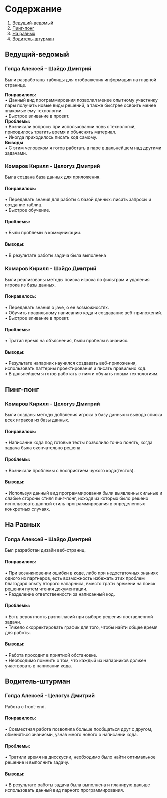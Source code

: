 # Содержание
1. [Ведущий-ведомый](#pair1)  
2. [Пинг-понг](#pair2)  
3. [На равных](#pair3) 
4. [Водитель-штурман](#pair4) 

<a name="pair1"/>

## Ведущий-ведомый
### Голда Алексей – Шайдо Дмитрий  
Были разработаны таблицы для отображения информации на главной странице.

**Понравилось:**   
•	Данный вид программировния позволил менее опытному участнику пары получить новые виды решений, а также быстрее освоить менее знакомые ему технологии.    
•	Быстрое вливание в проект.  
**Проблемы:**   
•	Возникали вопросы при использовании новых технологий, приходилось тратить время и объяснять материал.    
•	Иногда приходилось писать код самому.    
**Выводы**     
•	C этим человеком я готов работать в паре в дальнейшем над другими задачами. 

### Комаров Кирилл - Целогуз Дмитрий    
Была создана база данных для приложения.          
#### Понравилось:   
•	Передавать знания для работы с базой данных: писать запросы и создание таблиц.  
•	Быстрое обучение.      
#### Проблемы:  
• Были проблемы в коммуникации.      
#### Выводы:   
•	В результате работы задача была выполнена

### Комаров Кирилл - Шайдо Дмитрий  
Были реализованы методы поиска игрока по фильтрам и удаления игрока из базы данных.          
#### Понравилось:   
•	Передавать знания о jave, о ее возможностях.     
•	Обучить правильному написанию кода и создавание веб-приложений.   
•	Быстрое вливание в проект.   
#### Проблемы:  
• Тратил время на объяснения, были пробелы в знаниях.      
#### Выводы:   
•	Результате напарник научился создавать веб-приложения, использовать паттерны проектирования и писать правильно код.   
•	В дальнейшем я готов работать с ним и обучать новым технологиям.

<a name="pair2"/>

## Пинг-понг
### Комаров Кирилл - Целогуз Дмитрий  
Были созданы методы добвления игрока в базу данных и вывода списка всех играков из базы данных.          
#### Понравилось:  
•	Написание кода под готовые тесты позволило точно понять, когда задача была окончательно решена.  
#### Проблемы:  
• Возникали проблемы с восприятием чужого кода(тестов).      
#### Выводы:   
•	Используя данный вид программирования были выявленны сильные и слабые стороны стиля пинг-понг, исходя из которых было решено использовать данный стиль программирования в определенных конкретных случаях.  

<a name="pair3"/>

## На Равных
### Голда Алексей – Шайдо Дмитрий  
Был разработан дизайн веб-страниц.          
#### Понравилось:  
•	При возникновении ошибки в коде, либо при недостаточных знаниях одного из партнеров, есть возможность избежать этих проблем благодаря опыту второго напарника, вместо траты времени на поиск решения путем чтения документации.  
•	Разделение ответственности за написанный код.          
#### Проблемы:  
•	Есть вероятность разногласий при выборе решения поставленной задачи.  
•	Тяжело скорректировать график для того, чтобы найти общее время для работы.  
#### Выводы:   
•	Работа проходит в приятной обстановке.  
•	Необходимо помнить о том, что каждый из напарников должен участвовать в написании кода.   

<a name="pair3"/>

## Водитель-штурман 
### Голда Алексей - Целогуз Дмитрий     
Работа с front-end.           
#### Понравилось:   
•	Совместная работа позволила больше пообщаться друг с другом, обменяться знаниями, узнав много нового о написании кода.  
#### Проблемы:
• Тратили время на дисскусии, необходимо было найти оптимальное решение и выполнить задачу.    
#### Выводы:   
•	В результате работы задача была выполнена и планирую дальше использовать данный вид парного программирования.   
